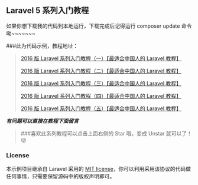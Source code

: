 ## Laravel 5 系列入门教程

如果你想下载我的代码到本地运行，下载完成后记得运行 composer update 命令呦~~~~~~~


###此为代码示例，教程地址：

> [2016 版 Laravel 系列入门教程（一）【最适合中国人的 Laravel 教程】](https://github.com/johnlui/Learn-Laravel-5/issues/4)
>
> [2016 版 Laravel 系列入门教程（二）【最适合中国人的 Laravel 教程】](https://github.com/johnlui/Learn-Laravel-5/issues/5)
>
> [2016 版 Laravel 系列入门教程（三）【最适合中国人的 Laravel 教程】](https://github.com/johnlui/Learn-Laravel-5/issues/6)
>
> [2016 版 Laravel 系列入门教程（四）【最适合中国人的 Laravel 教程】](https://github.com/johnlui/Learn-Laravel-5/issues/7)
>
> [2016 版 Laravel 系列入门教程（五）【最适合中国人的 Laravel 教程】](https://github.com/johnlui/Learn-Laravel-5/issues/8)

***有问题可以直接在教程下面留言***

> ###喜欢此系列教程可以点击上面右侧的 Star 哦，变成 Unstar 就可以了！ :stuck_out_tongue_winking_eye:

### License

本示例项目继承自 Laravel 采用的 [MIT license](http://opensource.org/licenses/MIT)，你可以利用采用该协议的代码做任何事情，只需要保留源码中的版权声明即可。
